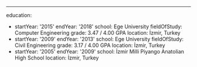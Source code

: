 ---

education:

- startYear: '2015'
  endYear: '2018'
  school: Ege University
  fieldOfStudy: Computer Engineering
  grade: 3.47 / 4.00 GPA
  location: İzmir, Turkey
- startYear: '2009'
  endYear: '2013'
  school: Ege University
  fieldOfStudy: Civil Engineering
  grade: 3.17 / 4.00 GPA
  location: İzmir, Turkey
- startYear: '2005'
  endYear: '2009'
  school: İzmir Milli Piyango Anatolian High School
  location: İzmir, Turkey
